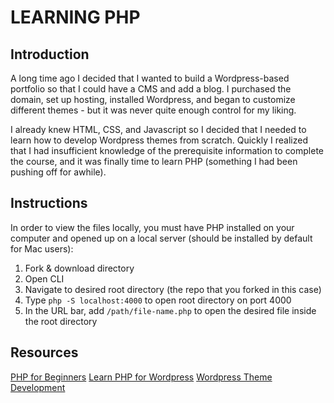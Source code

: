 <!-- @format -->

# LEARNING PHP

## Introduction

A long time ago I decided that I wanted to build a Wordpress-based portfolio so that I could have a CMS and add a blog. I purchased the domain, set up hosting, installed Wordpress, and began to customize different themes - but it was never quite enough control for my liking.

I already knew HTML, CSS, and Javascript so I decided that I needed to learn how to develop Wordpress themes from scratch. Quickly I realized that I had insufficient knowledge of the prerequisite information to complete the course, and it was finally time to learn PHP (something I had been pushing off for awhile).

## Instructions

In order to view the files locally, you must have PHP installed on your computer and opened up on a local server (should be installed by default for Mac users):

1. Fork & download directory
2. Open CLI
3. Navigate to desired root directory (the repo that you forked in this case)
4. Type `php -S localhost:4000` to open root directory on port 4000
5. In the URL bar, add `/path/file-name.php` to open the desired file inside the root directory

## Resources

[PHP for Beginners](https://youtu.be/OK_JCtrrv-c)
[Learn PHP for Wordpress](https://code.tutsplus.com/courses/learn-php-for-wordpress)
[Wordpress Theme Development](https://youtu.be/-h7gOJbIpmo)
